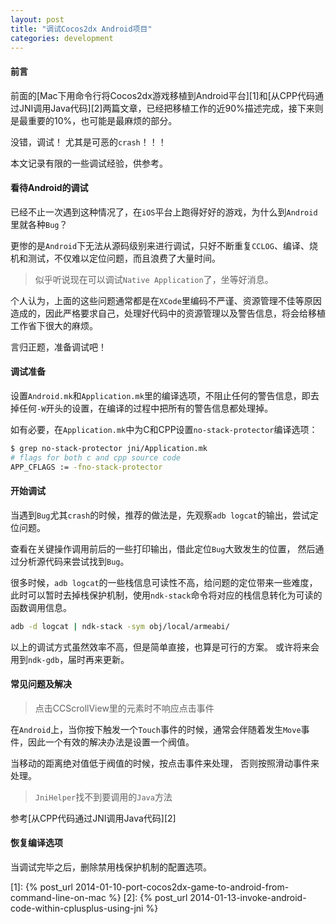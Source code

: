```yaml
---
layout: post
title: "调试Cocos2dx Android项目"
categories: development
---
```


#### 前言
前面的[Mac下用命令行将Cocos2dx游戏移植到Android平台][1]和[从CPP代码通过JNI调用Java代码][2]两篇文章，已经把移植工作的近90%描述完成，接下来则是最重要的10%，也可能是最麻烦的部分。

没错，调试！ 尤其是可恶的`crash`！！！

本文记录有限的一些调试经验，供参考。

#### 看待Android的调试
已经不止一次遇到这种情况了，在`iOS`平台上跑得好好的游戏，为什么到`Android`里就各种`Bug`？

更惨的是`Android`下无法从源码级别来进行调试，只好不断重复`CCLOG`、编译、烧机和测试，不仅难以定位问题，而且浪费了大量时间。

> 似乎听说现在可以调试`Native Application`了，坐等好消息。

个人认为，上面的这些问题通常都是在`XCode`里编码不严谨、资源管理不佳等原因造成的，因此严格要求自己，处理好代码中的资源管理以及警告信息，将会给移植工作省下很大的麻烦。

言归正题，准备调试吧！

#### 调试准备
设置`Android.mk`和`Application.mk`里的编译选项，不阻止任何的警告信息，即去掉任何`-W`开头的设置，在编译的过程中把所有的警告信息都处理掉。

如有必要，在`Application.mk`中为C和CPP设置`no-stack-protector`编译选项：
``` bash 去除栈保护机制
$ grep no-stack-protector jni/Application.mk
# flags for both c and cpp source code
APP_CFLAGS := -fno-stack-protector
```

#### 开始调试
当遇到`Bug`尤其`crash`的时候，推荐的做法是，先观察`adb logcat`的输出，尝试定位问题。

查看在关键操作调用前后的一些打印输出，借此定位`Bug`大致发生的位置， 然后通过分析源代码来尝试找到`Bug`。

很多时候，`adb logcat`的一些栈信息可读性不高，给问题的定位带来一些难度， 此时可以暂时去掉栈保护机制，使用`ndk-stack`命令将对应的栈信息转化为可读的函数调用信息。
``` bash 使用ndk-stack查看logcat信息
adb -d logcat | ndk-stack -sym obj/local/armeabi/
```

以上的调试方式虽然效率不高，但是简单直接，也算是可行的方案。 或许将来会用到`ndk-gdb`，届时再来更新。

#### 常见问题及解决

> 点击CCScrollView里的元素时不响应点击事件

在`Android`上，当你按下触发一个`Touch`事件的时候，通常会伴随着发生`Move`事件，因此一个有效的解决办法是设置一个阀值。

当移动的距离绝对值低于阀值的时候，按点击事件来处理， 否则按照滑动事件来处理。

> `JniHelper`找不到要调用的`Java`方法

参考[从CPP代码通过JNI调用Java代码][2]


#### 恢复编译选项
当调试完毕之后，删除禁用栈保护机制的配置选项。

[1]: {% post_url 2014-01-10-port-cocos2dx-game-to-android-from-command-line-on-mac %}
[2]: {% post_url 2014-01-13-invoke-android-code-within-cplusplus-using-jni %}

